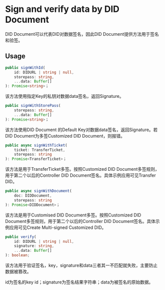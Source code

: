 # Sign and verify data by DID Document

DID Document可以代表DID对数据签名，因此DID Document提供方法用于签名和验签。

## Usage

```typescript
public signWithId(
	id: DIDURL | string | null,
	storepass: string,
	...data: Buffer[]
): Promise<string>；
```

该方法使用指定Key的私钥对数据data签名，返回Signature。

```typescript
public signWithStorePass(
	storepass: string,
	...data: Buffer[]
): Promise<string>；
```

该方法使用DID Document 的Default Key对数据data签名，返回Signature。若DID Document为多签Customized DID Document，则报错。

```typescript
public async signWithTicket(
	ticket: TransferTicket,
	storepass: string
): Promise<TransferTicket>；
```

该方法是用于TransferTicket多签。按照Customized DID Document多签规则，用于第二个以后的Controller DID Document签名。具体示例应用可见Transfer DID。

```typescript
public async signWithDocument(
	doc: DIDDocument,
	storepass: string
): Promise<DIDDocument>；
```

该方法是用于Customised DID Document多签。按照Customized DID Document多签规则，用于第二个以后的Controller DID Document签名。具体示例应用可见Create Multi-signed Customized DID。

```typescript
public verify(
	id: DIDURL | string | null,
	signature: string,
	...data: Buffer[]
): boolean;
```

该方法用于验证签名，key，signature和data三者其一不匹配就失败，主要防止数据被篡改。

id为签名的key id；signature为签名结果字符串；data为被签名的原始数据。
